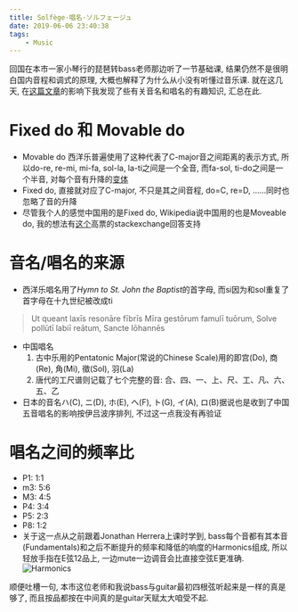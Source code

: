 ```yaml
---
title: Solfège·唱名·ソルフェージュ
date: 2019-06-06 23:40:38
tags: 
	- Music
---
```


回国在本市一家小琴行的琵琶转bass老师那边听了一节基础课, 结果仍然不是很明白国内音程和调式的原理, 大概也解释了为什么从小没有听懂过音乐课. 就在这几天, 在[这篇文章](https://www.douban.com/note/700851414/)的影响下我发现了些有关音名和唱名的有趣知识, 汇总在此.

<!-- More -->

# Fixed do 和 Movable do
- Movable do 西洋乐普遍使用了这种代表了C-major音之间距离的表示方式, 所以do-re, re-mi, mi-fa, sol-la, la-ti之间是一个全音, 而fa-sol, ti-do之间是一个半音, 对每个音有升降的[变体](https://en.wikipedia.org/wiki/Solf%C3%A8ge#Movable_do_solf%C3%A8ge)
- Fixed do, 直接就对应了C-major, 不只是其之间音程, do=C, re=D, ……同时也忽略了音的升降
- 尽管我个人的感觉中国用的是Fixed do, Wikipedia说中国用的也是Moveable do, 我的想法有[这个](https://music.stackexchange.com/questions/4957/what-is-the-relationship-between-do-re-mi-and-note-letter-names)高票的stackexchange回答支持
# 音名/唱名的来源
- 西洋乐唱名用了*Hymn to St. John the Baptist*的首字母, 而si因为和sol重复了首字母在十九世纪被改成ti
> Ut queant laxīs  resonāre fībrīs
> Mīra gestōrum    famulī tuōrum,
> Solve pollūtī    labiī reātum,
> Sancte Iōhannēs
- 中国唱名
  1. 古中乐用的Pentatonic Major(常说的Chinese Scale)用的即宫(Do), 商(Re), 角(Mi), 徵(Sol), 羽(La)
  2. 唐代的工尺谱则记载了七个完整的音: 合、四、一、上、尺、工、凡、六、五、乙
- 日本的音名ハ(C), ニ(D), ホ(E), ヘ(F), ト(G), イ(A), ロ(B)据说也是收到了中国五音唱名的影响按伊吕波序排列, 不过这一点我没有再验证
# 唱名之间的频率比
- P1: 1:1
- m3: 5:6
- M3: 4:5
- P4: 3:4
- P5: 2:3
- P8: 1:2
- 关于这一点从之前跟着Jonathan Herrera上课时学到, bass每个音都有其本音(Fundamentals)和之后不断提升的频率和降低的响度的Harmonics组成, 所以轻放手指在E弦12品上, 一边mute一边调音会比直接空弦E更准确.
![Harmonics](http://www.physicsclassroom.com/Class/sound/u11l5b1.gif)


顺便吐槽一句, 本市这位老师和我说bass与guitar最初四根弦听起来是一样的真是够了, 而且按品都按在中间真的是guitar天赋太大咱受不起.
